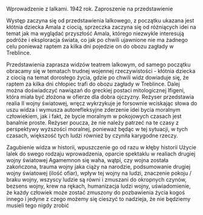 

Wprowadzenie z lalkami. 1942 rok. Zaproszenie na przedstawienie

Występ zaczyna się od przedstawienia lalkowego, z początku ukazana jest kłótnia dziecka Amala z ciocią, sprzeczka zaczyna się od różniących idei na temat jak ma wyglądać przyszłość Amala, którego niezwykle interesują podróże i eksploracja świata, co jak po chwili ujawnione nie ma żadnego celu ponieważ raptem za kilka dni pojedzie on do obozu zagłady w Treblince.



Przedstawienia zaprasza widzów teatrem lalkowym, od samego początku obracamy się w tematach trudnej wojennej rzeczywistości - kłótnia dziecka z ciocią na temat dorosłego życia, gdzie po chwili widz dowiaduje się, że raptem za kilka dni chłopiec trafi do obozu zagłady w Treblince. Dalej można doświadczyć nawiązań do greckiej postaci mitologicznej Ifigeni, która miała być złożona w ofierze dla dobra ojczyzny. Reżyser przedstawia realia II wojny światowej, wręcz wykrzykuje je forsownie wciskając słowa do uszu widza i wymusza autorefleksyjne zderzenie idei bycia moralnym człowiekiem, jak i fakt, że bycie moralnym w pokojowych czasach jest banalnie proste. Reżyser poucza, że nie należy patrzeć na te czasy z perspektywy wyższości moralnej, ponieważ będąc w tej sytuacji, w tych czasach, większość tych ludzi również by czyniła karygodne rzeczy.







Zagubienie widza w historii, wpuszczenie go od razu w kłęby historii Użycie lalek do swego rodzaju wprowadzenia, oparcie spektaklu w realiach drugiej wojny światowej Agamemnon się waha, wątpi, czy wojna została zakończona, trauma wojny jaka ciąży na narodzie, podsumowanie drugiej wojny światowej (ilość ofiar), wpływ tej wojny na ludzi, znaczenie pokoju / braku wojny, wszyscy ludzie są równi i zmuszani do okropnych czynów, bezsens wojny, krew na rękach, humanizacja ludzi wojny, uświadomienie, że każdy człowiek może zostać zmuszony do pozbawienia życia kogoś innego i jedyne z czego możemy się cieszyć to nadzieja, że nie będziemy musieli tego nigdy zrobić


